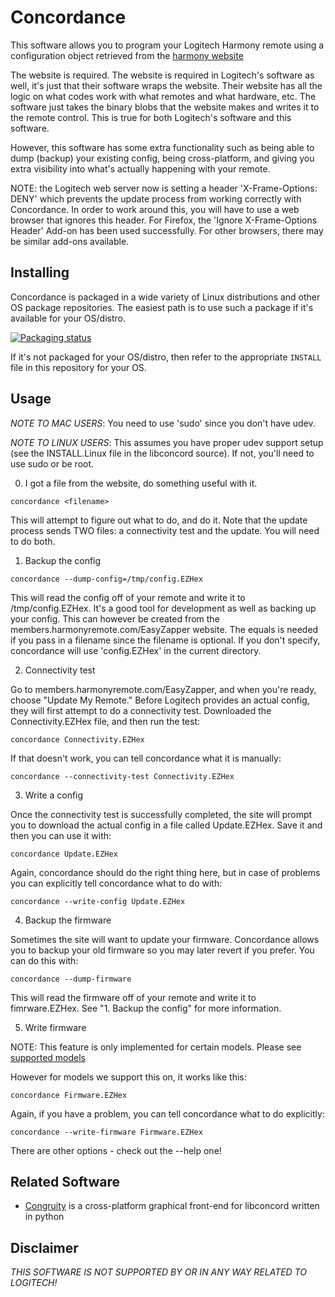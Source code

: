 # Concordance

This software allows you to program your Logitech Harmony remote using a
configuration object retrieved from the [harmony
website](https://members.harmonyremote.com/EasyZapper/New/ProcLogin/Start.asp?BrowserIsChecked=True)

The website is required. The website is required in Logitech's software as
well, it's just that their software wraps the website. Their website has
all the logic on what codes work with what remotes and what hardware, etc.
The software just takes the binary blobs that the website makes and writes
it to the remote control. This is true for both Logitech's software and
this software.

However, this software has some extra functionality such as being able to
dump (backup) your existing config, being cross-platform, and giving you
extra visibility into what's actually happening with your remote.

NOTE: the Logitech web server now is setting a header 'X-Frame-Options: DENY'
which prevents the update process from working correctly with Concordance.  In
order to work around this, you will have to use a web browser that ignores
this header.  For Firefox, the 'Ignore X-Frame-Options Header' Add-on has been
used successfully.  For other browsers, there may be similar add-ons available.

## Installing

Concordance is packaged in a wide variety of Linux distributions and other
OS package repositories. The easiest path is to use such a package if it's available for your OS/distro.

[![Packaging status](https://repology.org/badge/vertical-allrepos/concordance.svg?exclude_unsupported=1)](https://repology.org/project/concordance/versions)

If it's not packaged for your OS/distro, then refer to the appropriate `INSTALL` file in this repository for your OS.

## Usage

*NOTE TO MAC USERS*: You need to use 'sudo' since you don't have udev.

*NOTE TO LINUX USERS*: This assumes you have proper udev support setup
(see the INSTALL.Linux file in the libconcord source). If not, you'll
need to use sudo or be root.

0. I got a file from the website, do something useful with it.

  ```
  concordance <filename>
  ```

  This will attempt to figure out what to do, and do it. Note that the update
  process sends TWO files: a connectivity test and the update. You will need
  to do both.

1. Backup the config

  ```
  concordance --dump-config=/tmp/config.EZHex
  ```

  This will read the config off of your remote and write it to /tmp/config.EZHex.
  It's a good tool for development as well as backing up your config. This can
  however be created from the members.harmonyremote.com/EasyZapper website. The
  equals is needed if you pass in a filename since the filename is optional.
  If you don't specify, concordance will use 'config.EZHex' in the current
  directory.

2. Connectivity test

  Go to members.harmonyremote.com/EasyZapper, and when you're ready, choose
  "Update My Remote." Before Logitech provides an actual config, they will
  first attempt to do a connectivity test. Downloaded the Connectivity.EZHex
  file, and then run the test:

  ```
  concordance Connectivity.EZHex
  ```

  If that doesn't work, you can tell concordance what it is manually:

  ```
  concordance --connectivity-test Connectivity.EZHex
  ```

3. Write a config

  Once the connectivity test is successfully completed, the site will prompt you
  to download the actual config in a file called Update.EZHex. Save it and then
  you can use it with:

  ```
  concordance Update.EZHex
  ```

  Again, concordance should do the right thing here, but in case of problems you
  can explicitly tell concordance what to do with:

  ```
  concordance --write-config Update.EZHex
  ```

4. Backup the firmware

  Sometimes the site will want to update your firmware. Concordance allows you to
  backup your old firmware so you may later revert if you prefer. You can do this
  with:

  ```
  concordance --dump-firmware
  ```

  This will read the firmware off of your remote and write it to fimrware.EZHex.
  See "1. Backup the config" for more information.

5. Write firmware

  NOTE: This feature is only implemented for certain models. Please see
    [supported models](SupportedModels.md)

  However for models we support this on, it works like this:

  ```
  concordance Firmware.EZHex
  ```

  Again, if you have a problem, you can tell concordance what to do explicitly:

  ```
  concordance --write-firmware Firmware.EZHex
  ```

There are other options - check out the --help one!

## Related Software

* [Congruity](https://github.com/congruity/congruity) is a cross-platform graphical front-end for libconcord written in python

## Disclaimer

*THIS SOFTWARE IS NOT SUPPORTED BY OR IN ANY WAY RELATED TO LOGITECH!*
